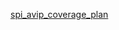 [spi_avip_coverage_plan](https://docs.google.com/spreadsheets/d/e/2PACX-1vRblctBMFlG15kCgTbiNuKQ1Cyd3AdJ2_2v8eoMxQ715MNMiu0vV_yZiJfh_f13zMqC2nxBuLLQNTcZ/pubhtml)


